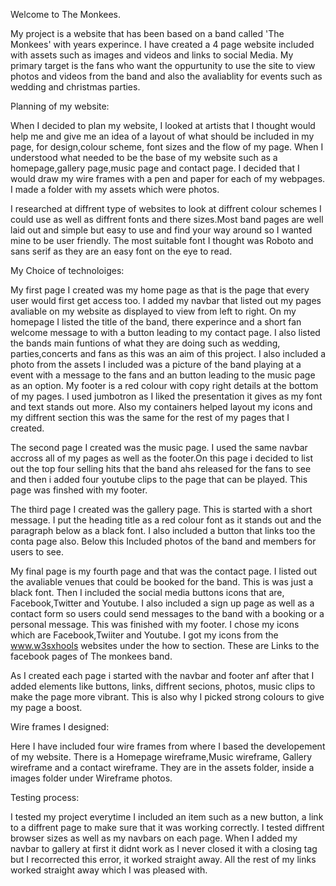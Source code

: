 Welcome to The Monkees.

My project is a website that has been based on a band called 'The Monkees' with years experince. 
I have created a 4 page website included with assets such as images and videos and links to social Media. My primary target
is the fans who want the oppurtunity to use the site to view photos and videos from the band and 
also the avaliablity for events such as wedding and christmas parties. 


Planning of my website:

When I decided to plan my website, I looked at artists that I thought would help me and give me an idea of a layout of what should be included in my page,
for design,colour scheme, font sizes and the flow of my page. When I understood what needed to be the base of my website such as a homepage,gallery page,music page
and contact page. I decided that I would draw my wire frames with a pen and paper for each of my webpages. I made a folder with my assets which were photos.

I researched at diffrent type of websites to look at diffrent colour schemes I could use as well as diffrent fonts and there sizes.Most band pages 
are well laid out and simple but easy to use and find your way around so I wanted mine to be user friendly. The most suitable font I thought was Roboto and sans serif
as they are an easy font on the eye to read.



My Choice of technoloiges:

My first page I created was my home page as that is the page that every user would first get access too.
I added my  navbar that listed out my pages avaliable on my website as displayed to view from left to right.
On my homepage I listed the title of the band, there experince and a short fan welcome message to with a button leading to my contact page.
I also listed the bands main funtions of what they are doing such as wedding, parties,concerts and fans as this was an aim of this project. I also included a photo from the assets I included was a picture of the band playing at a event
with a message to the fans and an button leading to the music page as an option. My footer is a red colour with copy right details at the bottom of my pages.
 I used jumbotron as I liked the presentation it gives as my font and text stands out more. Also my containers helped layout my icons and my diffrent section this was the same for the rest
 of my pages that I created.
 

The second page I created was the music page. I used the same navbar accross all of my pages as well as the footer.On this page i decided to list out the 
top four selling hits that the band ahs released for the fans to see and then i added four youtube clips to the page that can be played. This page was finshed with my footer.

The third page I created was the gallery page. This is started with a short message. I put the heading title as a red colour font as it stands out and the paragraph below
as a black font. I also included a button that links too the conta page also. Below this Included photos of the band and members for users to see.

My final page  is my fourth page and that was the contact page. I listed out the avaliable venues that could be booked for the band. This is was just a black font. Then I included the social media buttons icons
that are, Facebook,Twitter and Youtube. I also included a sign up page as well as a contact form so users could send messages to the band with a booking or a personal message. This was finished with my footer.
 I chose my icons which are Facebook,Twiiter and Youtube. I got my icons from the www.w3sxhools websites under the how to section. These are Links to the facebook pages of The monkees band.

As I created each page i started with the navbar and footer anf after that I added elements like buttons, links, diffrent secions, photos, music clips to make the page more vibrant. This is also why
I picked strong colours to give my page a boost.


Wire frames I designed: 

Here I have included four wire frames from where I based the developement of my website. 
There is a Homepage wireframe,Music wireframe, Gallery wireframe and a contact wireframe.
They are in the assets folder, inside a images folder under Wireframe photos.



Testing process:

I tested my project everytime I included an item such as a new button, a link to a diffrent page to make sure that it was working correctly. I tested diffrent browser sizes as well as my navbars
on each page. When I added my navbar to gallery at first it didnt work as I never closed it with a closing tag but I recorrected this error, it worked straight away. All the rest of my links worked straight 
away which I was pleased with.

















